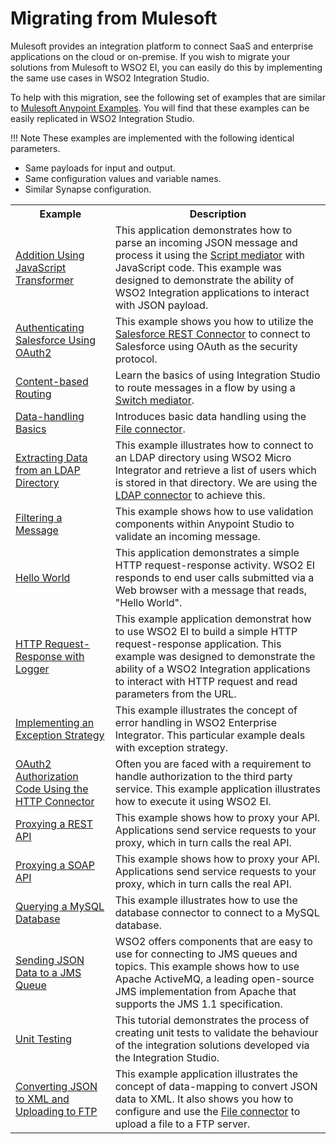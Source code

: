 # Migrating from Mulesoft

Mulesoft provides an integration platform to connect SaaS and enterprise applications on the cloud or on-premise. If you wish to migrate your solutions from Mulesoft to WSO2 EI, you can easily do this by implementing the same use cases in WSO2 Integration Studio.

To help with this migration, see the following set of examples that are similar to [Mulesoft Anypoint Examples](https://github.com/mulesoft/anypoint-examples). You will find that these examples can be easily replicated in WSO2 Integration Studio. 

!!! Note 
    These examples are implemented with the following identical parameters.
    <ul><li>Same payloads for input and output.</li>
    <li>Same configuration values and variable names.</li>
    <li>Similar Synapse configuration.</li></ul>

<table>
    <tr>
        <th>Example</th>
        <th>Description</th>
    </tr>
    <tr>
        <td><a href="https://github.com/wso2/integration-studio-examples/tree/master/migration/mule/addition-using-javascript-transformer">Addition Using JavaScript Transformer</td>
        <td>This application demonstrates how to parse an incoming JSON message and process it using the <a href="https://ei.docs.wso2.com/en/latest/micro-integrator/references/mediators/script-Mediator/">Script mediator</a> with JavaScript code. This example was designed to demonstrate the ability of WSO2 Integration applications to interact with JSON payload.</td>
    </tr>
    <tr>
        <td><a href="https://github.com/wso2/integration-studio-examples/tree/master/migration/mule/authenticating-salesforce-using-oauth2">Authenticating Salesforce Using OAuth2</td>
        <td>This example shows you how to utilize the <a href="https://store.wso2.com/store/assets/esbconnector/details/43e44763-0d73-4ab3-8ae9-d6f73532d164">Salesforce REST Connector</a> to connect to Salesforce using OAuth as the security protocol.</td>
    </tr>
    <tr>
        <td><a href="https://github.com/wso2/integration-studio-examples/tree/master/migration/mule/content-based-routing">Content-based Routing</td>
        <td>Learn the basics of using Integration Studio to route messages in a flow by using a <a href="https://ei.docs.wso2.com/en/latest/micro-integrator/references/mediators/switch-Mediator/">Switch mediator</a>.</td>
    </tr>
    <tr>
        <td><a href="https://github.com/wso2/integration-studio-examples/tree/master/migration/mule/data-handling-basics">Data-handling Basics</td>
        <td>Introduces basic data handling using the <a href="https://store.wso2.com/store/assets/esbconnector/details/5d6de1a4-1fa7-434e-863f-95c8533d3df2">File connector</a>.</td>
    </tr>
    <tr>
        <td><a href="https://github.com/wso2/integration-studio-examples/tree/master/migration/mule/extracting-data-from-LDAP-directory">Extracting Data from an LDAP Directory</td>
        <td>This example illustrates how to connect to an LDAP directory using WSO2 Micro Integrator and retrieve a list of users which is stored in that directory. We are using the <a href="https://store.wso2.com/store/assets/esbconnector/details/4ecf8dde-60f3-4e91-ba22-5f49a4e302f4">LDAP connector</a> to achieve this.</td>
    </tr>
    <tr>
        <td><a href="https://github.com/wso2/integration-studio-examples/tree/master/migration/mule/filtering-a-message">Filtering a Message</td>
        <td>This example shows how to use validation components within Anypoint Studio to validate an incoming message.</td>
    </tr>
    <tr>
        <td><a href="https://github.com/wso2/integration-studio-examples/tree/master/migration/mule/hello-world">Hello World</td>
        <td>This application demonstrates a simple HTTP request-response activity. WSO2 EI responds to end user calls submitted via a Web browser with a message that reads, "Hello World".</td>
    </tr>
    <tr>
        <td><a href="https://github.com/wso2/integration-studio-examples/tree/master/migration/mule/http-request-response-with-logger">HTTP Request-Response with Logger</td>
        <td>This example application demonstrat how to use WSO2 EI to build a simple HTTP request-response application. This example was designed to demonstrate the ability of a WSO2 Integration applications to interact with HTTP request and read parameters from the URL. </td>
    </tr>
    <tr>
        <td><a href="https://github.com/wso2/integration-studio-examples/tree/master/migration/mule/implementing-a-choice-exception-strategy">Implementing an Exception Strategy</td>
        <td>This example illustrates the concept of error handling in WSO2 Enterprise Integrator. This particular example deals with exception strategy.</td>
    </tr>
    <tr>
        <td><a href="https://github.com/wso2/integration-studio-examples/tree/master/migration/mule/oauth2-authorization-code-using-the-http-connector">OAuth2 Authorization Code Using the HTTP Connector</td>
        <td>Often you are faced with a requirement to handle authorization to the third party service. This example application illustrates how to execute it using WSO2 EI.</td>
    </tr>
    <tr>
        <td><a href="https://github.com/wso2/integration-studio-examples/tree/master/migration/mule/proxying-a-rest-api">Proxying a REST API</td>
        <td>This example shows how to proxy your API. Applications send service requests to your proxy, which in turn calls the real API.</td>
    </tr>
    <tr>
        <td><a href="https://github.com/wso2/integration-studio-examples/tree/master/migration/mule/proxying-a-soap-api">Proxying a SOAP API</td>
        <td>This example shows how to proxy your API. Applications send service requests to your proxy, which in turn calls the real API.</td>
    </tr>
    <tr>
        <td><a href="https://github.com/wso2/integration-studio-examples/tree/master/migration/mule/querying-a-mysql-database">Querying a MySQL Database</td>
        <td>This example illustrates how to use the database connector to connect to a MySQL database.</td>
    </tr>
    <tr>
        <td><a href="https://github.com/wso2/integration-studio-examples/tree/master/migration/mule/sending-json-data-to-a-jms-queue">Sending JSON Data to a JMS Queue</td>
        <td>WSO2 offers components that are easy to use for connecting to JMS queues and topics. This example shows how to use Apache ActiveMQ, a leading open-source JMS implementation from Apache that supports the JMS 1.1 specification.</td>
    </tr>
    <tr>
        <td><a href="https://github.com/wso2/integration-studio-examples/tree/master/migration/mule/unittest-short-tutorial">Unit Testing</td>
        <td>This tutorial demonstrates the process of creating unit tests to validate the behaviour of the integration solutions developed via the Integration Studio.</td>
    </tr>
    <tr>
        <td><a href="https://github.com/wso2/integration-studio-examples/tree/master/migration/mule/upload-to-ftp-after-converting-json-to-xml">Converting JSON to XML and Uploading to FTP</td>
        <td>This example application illustrates the concept of data-mapping to convert JSON data to XML. It also shows you how to configure and use the <a href="https://store.wso2.com/store/assets/esbconnector/details/5d6de1a4-1fa7-434e-863f-95c8533d3df2">File connector</a> to upload a file to a FTP server.</td>
    </tr>
</table>
